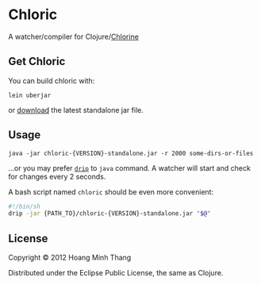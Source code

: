 # Chloric

A watcher/compiler for Clojure/[Chlorine](https://github.com/chlorinejs/chlorine)

## Get Chloric

You can build chloric with:
```
lein uberjar
```
or [download](https://github.com/chlorinejs/chlorine/wiki/Downloads) the latest standalone jar file.

## Usage

```
java -jar chloric-{VERSION}-standalone.jar -r 2000 some-dirs-or-files
```
...or you may prefer [`drip`](https://github.com/flatland/drip/) to `java` command.
A watcher will start and check for changes every 2 seconds.

A bash script named `chloric` should be even more convenient:

```bash
#!/bin/sh
drip -jar {PATH_TO}/chloric-{VERSION}-standalone.jar "$@"
```
## License

Copyright © 2012 Hoang Minh Thang

Distributed under the Eclipse Public License, the same as Clojure.
